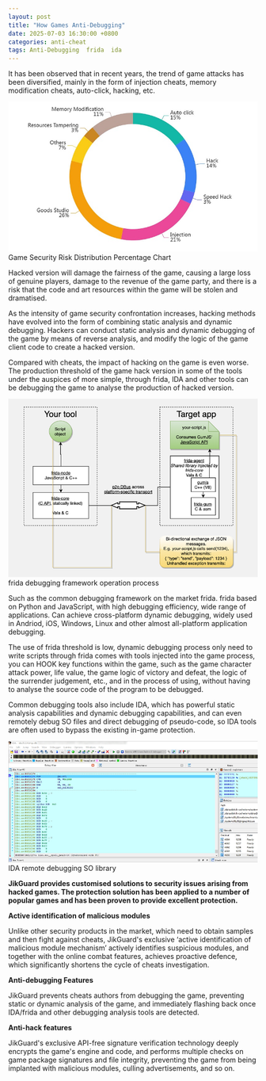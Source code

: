 ```yaml
---
layout: post
title: "How Games Anti-Debugging"
date: 2025-07-03 16:30:00 +0800
categories: anti-cheat
tags: Anti-Debugging  frida  ida
---
```


It has been observed that in recent years, the trend of game attacks has been diversified, mainly in the form of injection cheats, memory modification cheats, auto-click, hacking, etc. <!-- more -->  

![315_21](/assets/res/2025/JikGuardstatistics.jpg)  
Game Security Risk Distribution Percentage Chart

Hacked version will damage the fairness of the game, causing a large loss of genuine players, damage to the revenue of the game party, and there is a risk that the code and art resources within the game will be stolen and dramatised.

As the intensity of game security confrontation increases, hacking methods have evolved into the form of combining static analysis and dynamic debugging. Hackers can conduct static analysis and dynamic debugging of the game by means of reverse analysis, and modify the logic of the game client code to create a hacked version. 

Compared with cheats, the impact of hacking on the game is even worse. The production threshold of the game hack version in some of the tools under the auspices of more simple, through frida, IDA and other tools can be debugging the game to analyse the production of hacked version.

![315_21](/assets/res/2025/fridadebugging.png)  
frida debugging framework operation process

Such as the common debugging framework on the market frida. frida based on Python and JavaScript, with high debugging efficiency, wide range of applications. Can achieve cross-platform dynamic debugging, widely used in Andriod, iOS, Windows, Linux and other almost all-platform application debugging.

The use of frida threshold is low, dynamic debugging process only need to write scripts through frida comes with tools injected into the game process, you can HOOK key functions within the game, such as the game character attack power, life value, the game logic of victory and defeat, the logic of the surrender judgement, etc., and in the process of using, without having to analyse the source code of the program to be debugged.

Common debugging tools also include IDA, which has powerful static analysis capabilities and dynamic debugging capabilities, and can even remotely debug SO files and direct debugging of pseudo-code, so IDA tools are often used to bypass the existing in-game protection.

![315_21](/assets/res/2025/IDAdebugging.png)  
IDA remote debugging SO library

**JikGuard provides customised solutions to security issues arising from hacked games. The protection solution has been applied to a number of popular games and has been proven to provide excellent protection.**

**Active identification of malicious modules**

Unlike other security products in the market, which need to obtain samples and then fight against cheats, JikGuard's exclusive ‘active identification of malicious module mechanism’ actively identifies suspicious modules, and together with the online combat features, achieves proactive defence, which significantly shortens the cycle of cheats investigation.

**Anti-debugging Features**

JikGuard prevents cheats authors from debugging the game, preventing static or dynamic analysis of the game, and immediately flashing back once IDA/frida and other debugging analysis tools are detected.

**Anti-hack features**

JikGuard's exclusive API-free signature verification technology deeply encrypts the game's engine and code, and performs multiple checks on game package signatures and file integrity, preventing the game from being implanted with malicious modules, culling advertisements, and so on.